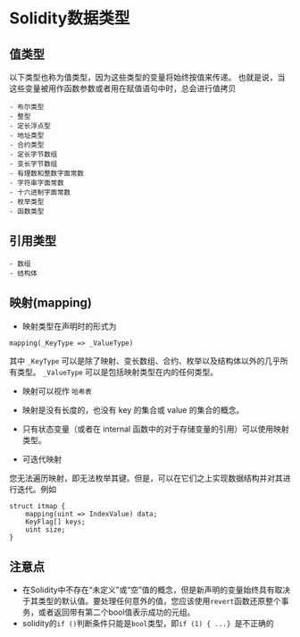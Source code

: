 # Solidity数据类型

## 值类型

以下类型也称为值类型，因为这些类型的变量将始终按值来传递。 也就是说，当这些变量被用作函数参数或者用在赋值语句中时，总会进行值拷贝

```
- 布尔类型
- 整型
- 定长浮点型
- 地址类型
- 合约类型
- 定长字节数组
- 变长字节数组
- 有理数和整数字面常数
- 字符串字面常数
- 十六进制字面常数
- 枚举类型
- 函数类型
```

## 引用类型

```
- 数组
- 结构体
```

## 映射(mapping)

- 映射类型在声明时的形式为 
```
mapping(_KeyType => _ValueType)
```
其中 `_KeyType` 可以是除了映射、变长数组、合约、枚举以及结构体以外的几乎所有类型。 `_ValueType` 可以是包括映射类型在内的任何类型。
- 映射可以视作 `哈希表`
- 映射是没有长度的，也没有 key 的集合或 value 的集合的概念。
- 只有状态变量（或者在 internal 函数中的对于存储变量的引用）可以使用映射类型。

- 可迭代映射

您无法遍历映射，即无法枚举其键。但是，可以在它们之上实现数据结构并对其进行迭代。例如

```
struct itmap {
    mapping(uint => IndexValue) data;
    KeyFlag[] keys;
    uint size;
}
```

## 注意点

- 在Solidity中不存在“未定义”或“空”值的概念，但是新声明的变量始终具有取决于其类型的默认值。要处理任何意外的值，您应该使用`revert`函数还原整个事务，或者返回带有第二个bool值表示成功的元组。
- solidity的`if ()`判断条件只能是`bool`类型，即`if (1) { ...} `是不正确的


